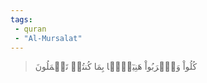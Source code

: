 ```yaml
---
tags: 
 - quran 
 - "Al-Mursalat"
---
```


> كُلُواْ وَٱشۡرَبُواْ هَنِيٓـَٔۢا بِمَا كُنتُمۡ تَعۡمَلُونَ
